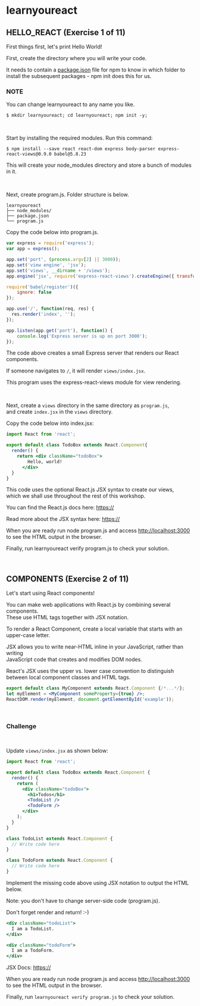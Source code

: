 # learnyoureact

## HELLO_REACT (Exercise 1 of 11)

First things first, let's print Hello World!

First, create the directory where you will write your code.

It needs to contain a [package.json](https://docs.npmjs.com/getting-started/using-a-package.json) file
for npm to know in which folder to install the subsequent packages - npm init does this for us.

### NOTE

You can change learnyoureact to any name you like.

`$ mkdir learnyoureact; cd learnyoureact; npm init -y;`

</br>

Start by installing the required modules. Run this command:

`$ npm install --save react react-dom express body-parser express-react-views@0.9.0 babel@5.8.23`

This will create your node_modules directory and store a bunch of modules in it.

</br>

Next, create program.js. Folder structure is below.

    learnyoureact
    ├── node_modules/
    ├── package.json
    └── program.js

Copy the code below into program.js.

```jsx
var express = require('express');
var app = express();

app.set('port', (process.argv[2] || 3000));
app.set('view engine', 'jsx');
app.set('views', __dirname + '/views');
app.engine('jsx', require('express-react-views').createEngine({ transformViews: false }));

require('babel/register')({
    ignore: false
});

app.use('/', function(req, res) {
  res.render('index', '');
});

app.listen(app.get('port'), function() {
    console.log('Express server is up on port 3000');
});
```

The code above creates a small Express server that renders our React components.

If someone navigates to `/`, it will render `views/index.jsx`.

This program uses the express-react-views module for view rendering.

</br>

Next, create a `views` directory in the same directory as `program.js`,</br>
and create `index.jsx` in the `views` directory.

Copy the code below into index.jsx:

```jsx
import React from 'react';

export default class TodoBox extends React.Component{
  render() {
    return <div className="todoBox">
        Hello, world!
      </div>
  }
}
```

This code uses the optional React.js JSX syntax to create our views,</br>
which we shall use throughout the rest of this workshop.

You can find the React.js docs here: [https://](https://)

Read more about the JSX syntax here: [https://](https://)

When you are ready run node program.js and access <http://localhost:3000> to see the HTML output in the browser.

Finally, run learnyoureact verify program.js to check your solution.

</br>

## COMPONENTS (Exercise 2 of 11)

Let's start using React components!

You can make web applications with React.js by combining several components.</br>
These use HTML tags together with JSX notation.

To render a React Component, create a local variable that starts with an upper-case letter.

JSX allows you to write near-HTML inline in your JavaScript, rather than writing</br>
JavaScript code that creates and modifies DOM nodes.

React's JSX uses the upper vs. lower case convention to distinguish between
local component classes and HTML tags.

```jsx
export default class MyComponent extends React.Component {/*...*/};
let myElement = <MyComponent someProperty={true} />;
ReactDOM.render(myElement, document.getElementById('example'));
```

</br>

### Challenge

</br>

Update `views/index.jsx` as shown below:

```jsx
import React from 'react';

export default class TodoBox extends React.Component {
  render() {
    return (
      <div className="todoBox">
        <h1>Todos</h1>
        <TodoList />
        <TodoForm />
      </div>
    );
  }
}

class TodoList extends React.Component {
  // Write code here
}

class TodoForm extends React.Component {
  // Write code here
}
```

Implement the missing code above using JSX notation to output the HTML below.

Note: you don't have to change server-side code (program.js).

Don't forget render and return! :-)

```jsx
<div className="todoList">
  I am a TodoList.
</div>

<div className="todoForm">
  I am a TodoForm.
</div>
```

JSX Docs: [https://](https://)

When you are ready run node program.js and access <http://localhost:3000> to
see the HTML output in the browser.

Finally, run `learnyoureact verify program.js` to check your solution.
